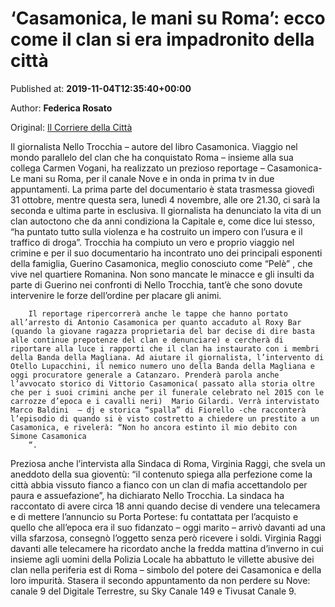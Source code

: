 
# ‘Casamonica, le mani su Roma’: ecco come il clan si era impadronito della città

Published at: **2019-11-04T12:35:40+00:00**

Author: **Federica Rosato**

Original: [Il Corriere della Città](https://www.ilcorrieredellacitta.com/news/casamonica-le-mani-su-roma-ecco-come-il-clan-si-era-impadronito-della-citta.html)

Il giornalista Nello Trocchia – autore del libro Casamonica. Viaggio nel mondo parallelo del clan che ha conquistato Roma – insieme alla sua collega Carmen Vogani, ha realizzato un prezioso reportage – Casamonica- Le mani su Roma, per il canale Nove e in onda in prima tv in due appuntamenti. La prima parte del documentario è stata trasmessa giovedì 31 ottobre, mentre questa sera, lunedì 4 novembre, alle ore 21.30, ci sarà la seconda e ultima parte in esclusiva.
Il giornalista ha denunciato la vita di un clan autoctono che da anni condiziona la Capitale e, come dice lui stesso, “ha puntato tutto sulla violenza e ha costruito un impero con l’usura e il traffico di droga”. Trocchia ha compiuto un vero e proprio viaggio nel crimine e per il suo documentario ha incontrato uno dei principali esponenti della famiglia, Guerino Casamonica, meglio conosciuto come “Pelè” , che vive nel quartiere Romanina. Non sono mancate le minacce e gli insulti da parte di Guerino nei confronti di Nello Trocchia, tant’è che sono dovute intervenire le forze dell’ordine per placare gli animi.

        Il reportage ripercorrerà anche le tappe che hanno portato all’arresto di Antonio Casamonica per quanto accaduto al Roxy Bar (quando la giovane ragazza proprietaria del bar decise di dire basta alle continue prepotenze del clan e denunciare) e cercherà di riportare alla luce i rapporti che il clan ha instaurato con i membri della Banda della Magliana. Ad aiutare il giornalista, l’intervento di Otello Lupacchini, il nemico numero uno della Banda della Magliana e oggi procuratore generale a Catanzaro. Prenderà parola anche l’avvocato storico di Vittorio Casamonica( passato alla storia oltre che per i suoi crimini anche per il funerale celebrato nel 2015 con le carrozze d’epoca e i cavalli neri)  Mario Gilardi. Verrà intervistato Marco Baldini  – dj e storica “spalla” di Fiorello -che racconterà l’episodio di quando si è visto costretto a chiedere un prestito a un Casamonica, e rivelerà: “Non ho ancora estinto il mio debito con Simone Casamonica
        “.
      
Preziosa anche l’intervista alla Sindaca di Roma, Virginia Raggi, che svela un aneddoto della sua gioventù: “il contenuto spiega alla perfezione come la città abbia vissuto fianco a fianco con un clan di mafia accettandolo per paura e assuefazione”, ha dichiarato Nello Trocchia. La sindaca ha raccontato di avere circa 18 anni quando decise di vendere una telecamera e di mettere l’annuncio su Porta Portese: fu contattata per l’acquisto e quello che all’epoca era il suo fidanzato – oggi marito – arrivò davanti ad una villa sfarzosa, consegnò l’oggetto senza però ricevere i soldi.
Virginia Raggi davanti alle telecamere ha ricordato anche la fredda mattina d’inverno in cui insieme agli uomini della Polizia Locale ha abbattuto le villette abusive dei clan nella periferia est di Roma – simbolo del potere dei Casamonica e della loro impurità.
Stasera il secondo appuntamento da non perdere su Nove: canale 9 del Digitale Terrestre, su Sky Canale 149 e Tivusat Canale 9.
